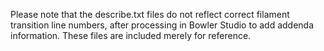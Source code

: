 Please note that the describe.txt files do not reflect correct filament transition line numbers, after processing in Bowler Studio to add addenda information. These files are included merely for reference.
